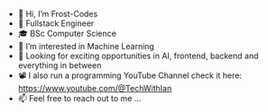 - 👋 Hi, I’m Frost-Codes
- 🌱 Fullstack Engineer
- 🎓 BSc Computer Science
- 👀 I’m interested in Machine Learning
- 💞️ Looking for exciting opportunities in AI, frontend, backend and everything in between
- 📽️ I also run a programming YouTube Channel check it here: https://www.youtube.com/@TechWithIan
- 📫 Feel free to reach out to me ...

<!---
Frost-Codes/Frost-Codes is a ✨ special ✨ repository because its `README.md` (this file) appears on your GitHub profile.
You can click the Preview link to take a look at your changes.
--->
